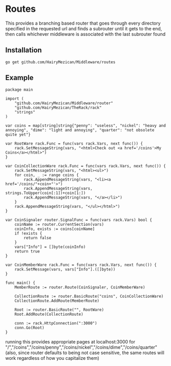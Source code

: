 #	Routes
This provides a branching based router that goes through every directory specified in the requested url and finds a subrouter until it gets to the end, then calls whichever middleware is associated with the last subrouter found

## 	Installation
`go get github.com/HairyMezican/Middleware/routes`

## 	Example

	package main

	import (
		"github.com/HairyMezican/Middleware/router"
		"github.com/HairyMezican/TheRack/rack"
		"strings"
	)

	var coins = map[string]string{"penny": "useless", "nickel": "heavy and annoying", "dime": "light and annoying", "quarter": "not obsolete quite yet"}

	var RootWare rack.Func = func(vars rack.Vars, next func()) {
		rack.SetMessageString(vars, "<html>Check out <a href='/coins'>My Coins</a></html>")
	}

	var CoinCollectionWare rack.Func = func(vars rack.Vars, next func()) {
		rack.SetMessageString(vars, "<html><ul>")
		for coin, _ := range coins {
			rack.AppendMessageString(vars, "<li><a href='/coins/"+coin+"'>")
			rack.AppendMessageString(vars, strings.ToUpper(coin[:1])+coin[1:])
			rack.AppendMessageString(vars, "</a></li>")
		}
		rack.AppendMessageString(vars, "</ul></html>")
	}

	var CoinSignaler router.SignalFunc = func(vars rack.Vars) bool {
		coinName := router.CurrentSection(vars)
		coinInfo, exists := coins[coinName]
		if !exists {
			return false
		}
		vars["Info"] = []byte(coinInfo)
		return true
	}

	var CoinMemberWare rack.Func = func(vars rack.Vars, next func()) {
		rack.SetMessage(vars, vars["Info"].([]byte))
	}

	func main() {
		MemberRoute := router.Route(CoinSignaler, CoinMemberWare)

		CollectionRoute := router.BasicRoute("coins", CoinCollectionWare)
		CollectionRoute.AddRoute(MemberRoute)

		Root := router.BasicRoute("", RootWare)
		Root.AddRoute(CollectionRoute)

		conn := rack.HttpConnection(":3000")
		conn.Go(Root)
	}
	

running this provides appropriate pages at localhost:3000 for "/","/coins","/coins/penny","/coins/nickel","/coins/dime","/coins/quarter" (also, since router defaults to being not case sensitive, the same routes will work regardless of how you capitalize them)
